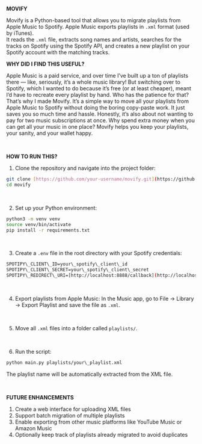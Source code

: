 **MOVIFY**

Movify is a Python-based tool that allows you to migrate playlists from Apple Music to Spotify. Apple Music exports playlists in `.xml` format (used by iTunes). 
<br>It reads the `.xml` file, extracts song names and artists, searches for the tracks on Spotify using the Spotify API, and creates a new playlist on your Spotify account with the matching tracks.
<br>

**WHY DID I FIND THIS USEFUL?**

Apple Music is a paid service, and over time I’ve built up a ton of playlists there — like, seriously, it’s a whole music library! But switching over to Spotify, which I wanted to do because it’s free (or at least cheaper), meant I’d have to recreate every playlist by hand. Who has the patience for that?
That’s why I made Movify. It’s a simple way to move all your playlists from Apple Music to Spotify without doing the boring copy-paste work. It just saves you so much time and hassle.
Honestly, it’s also about not wanting to pay for two music subscriptions at once. Why spend extra money when you can get all your music in one place? Movify helps you keep your playlists, your sanity, and your wallet happy.

<br>

**HOW TO RUN THIS?**

1. Clone the repository and navigate into the project folder:
```bash
git clone [https://github.com/your-username/movify.git](https://github.com/your-username/movify.git)
cd movify
```
<br>

2. Set up your Python environment:
```bash
python3 -m venv venv
source venv/bin/activate
pip install -r requirements.txt
```
<br>

3. Create a `.env` file in the root directory with your Spotify credentials:
```bash
SPOTIPY\_CLIENT\_ID=your\_spotify\_client\_id
SPOTIPY\_CLIENT\_SECRET=your\_spotify\_client\_secret
SPOTIPY\_REDIRECT\_URI=[http://localhost:8888/callback](http://localhost:8888/callback)
```
<br>

4. Export playlists from Apple Music:
In the Music app, go to File → Library → Export Playlist and save the file as `.xml`.
<br>

5. Move all `.xml` files into a folder called `playlists/`.
<br>

6. Run the script:
```bash
python main.py playlists/your\_playlist.xml
```
The playlist name will be automatically extracted from the XML file.

<br>

**FUTURE ENHANCEMENTS**
1. Create a web interface for uploading XML files
2. Support batch migration of multiple playlists
3. Enable exporting from other music platforms like YouTube Music or Amazon Music
4. Optionally keep track of playlists already migrated to avoid duplicates
